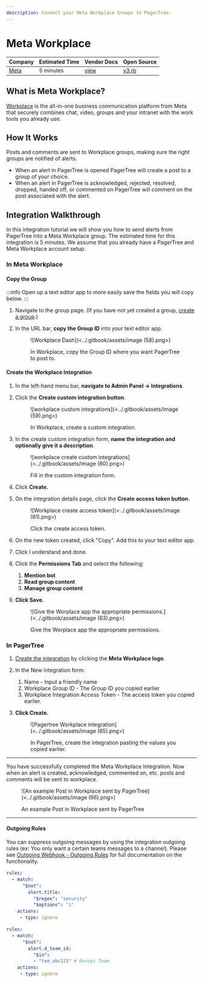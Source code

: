 ```yaml
---
description: Connect your Meta Workplace Groups to PagerTree.
---
```


# Meta Workplace

| Company                            | Estimated Time | Vendor Docs                                                                     | Open Source                                                                                                                       |
| ---------------------------------- | -------------- | ------------------------------------------------------------------------------- | --------------------------------------------------------------------------------------------------------------------------------- |
| [Meta](https://www.workplace.com/) | 5 minutes      | [view](https://developers.facebook.com/docs/workplace/custom-integrations-new/) | [v3.rb](https://github.com/PagerTree/pager\_tree-integrations/blob/main/app/models/pager\_tree/integrations/meta/workplace/v3.rb) |

## What is Meta Workplace?

[Workplace](https://www.workplace.com/) is the all-in-one business communication platform from Meta that securely combines chat, video, groups and your intranet with the work tools you already use.

## **How It Works**

Posts and comments are sent to Workplace groups, making sure the right groups are notified of alerts.

* When an alert in PagerTree is opened PagerTree will create a post to a group of your choice.
* When an alert in PagerTree is acknowledged, rejected, resolved, dropped, handed off, or commented on PagerTree will comment on the post associated with the alert.

## Integration Walkthrough

In this integration tutorial we will show you how to send alerts from PagerTree into a Meta Workplace group. The estimated time for this integration is 5 minutes. We assume that you already have a PagerTree and Meta Workplace account setup.

### In Meta Workplace

#### Copy the Group

:::info
Open up a text editor app to more easily save the fields you will copy below.
:::

1. Navigate to the group page. (If you have not yet created a group, [create a group](https://www.workplace.com/help/work/130715040597872).)
2.  In the URL bar, **copy the Group ID** into your text editor app.&#x20;

    <figure>![Workplace Dash](<../.gitbook/assets/image (58).png>)<figcaption><p>In Workplace, copy the Group ID where you want PagerTree to post to.</p></figcaption></figure>

#### Create the Workplace Integration

1. In the left-hand menu bar, **navigate to Admin Panel -> Integrations**.
2.  Click the **Create custom integration button**.&#x20;

    <figure>![workplace custom integrations](<../.gitbook/assets/image (59).png>)<figcaption><p>In Workplace, create a custom integration.</p></figcaption></figure>
3.  In the create custom integration form, **name the integration and optionally give it a description**.&#x20;

    <figure>![workplace create custom integrations](<../.gitbook/assets/image (60).png>)<figcaption><p>Fill in the custom integration form.</p></figcaption></figure>
4. Click **Create.**
5.  On the integration details page, click the **Create access token button**.&#x20;

    <figure>![Workplace create access token](<../.gitbook/assets/image (61).png>)<figcaption><p>Click the create access token.</p></figcaption></figure>
6. On the new token created, click "Copy". Add this to your text editor app.
7. Click I understand and done.&#x20;
8. Click the **Permissions Tab** and select the following:
   1. **Mention bot**
   2. **Read group content**
   3. **Manage group content**
9.  **Click Save.**&#x20;

    <figure>![Give the Worplace app the appropriate permissions.](<../.gitbook/assets/image (63).png>)<figcaption><p>Give the Worplace app the appropriate permissions.</p></figcaption></figure>

### **In PagerTree**

1. [Create the integration](introduction.md#create-an-integration) by clicking the **Meta Workplace logo**.
2. In the New integration form:
   1. Name - Input a friendly name
   2. Workplace Group ID - The Group ID you copied earlier
   3. Workplace Integration Access Token - The access token you copied earlier.
3.  **Click Create.**&#x20;

    <figure>![Pagertree Workplace integration](<../.gitbook/assets/image (65).png>)<figcaption><p>In PagerTree, create the integration pasting the values you copied earlier.</p></figcaption></figure>

***

You have successfully completed the Meta Workplace Integration. Now when an alert is created, acknowledged, commented on, etc. posts and comments will be sent to workplace.&#x20;

<figure>![An example Post in Workplace sent by PagerTree](<../.gitbook/assets/image (66).png>)<figcaption><p>An example Post in Workplace sent by PagerTree</p></figcaption></figure>

***

#### Outgoing Rules

You can suppress outgoing messages by using the integration outgoing rules (ex: You only want a certain teams messages to a channel). Please see [Outgoing Webhook - Outgoing Rules](outgoing-webhook.md#outgoing-rules) for full documentation on the functionality.



```yaml title="only_send_alerts_with_security_in_title.yml" showLineNumbers
rules:
  - match:
      "$not":
        alert.title:
          "$regex": "security"
          "$options": "i"
    actions:
     - type: ignore
```

```yaml title="only_send_to_if_assigned_to_specific_team.yml" showLineNumbers
rules:
  - match:
      "$not":
        alert.d_team_id:
          "$in":
          - "tem_abc123" # Devops Team
    actions:
     - type: ignore
```
